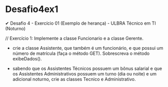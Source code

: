 # Desafio4ex1
✔ Desafio 4 - Exercício 01 (Exemplo de herança) - ULBRA Técnico em TI (Noturno)

// Exercício 1: Implemente a classe Funcionario e a classe Gerente.

- crie a classe Assistente, que também é um funcionário, e que possui um número de
matrícula (faça o método GET). Sobrescreva o método exibeDados().

- sabendo que os Assistentes Técnicos possuem um bônus salarial e que os
Assistentes Administrativos possuem um turno (dia ou noite) e um adicional
noturno, crie as classes Tecnico e Administrativo.
